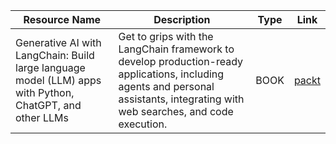 | Resource Name | Description | Type | Link |
| ------------- | ----------- | ---- | ---- |
| Generative AI with LangChain: Build large language model (LLM) apps with Python, ChatGPT, and other LLMs | Get to grips with the LangChain framework to develop production-ready applications, including agents and personal assistants, integrating with web searches, and code execution. | BOOK | [packt](https://www.packtpub.com/product/generative-ai-with-langchain/9781835083468) |
